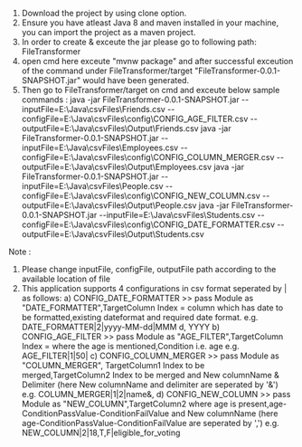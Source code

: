 1. Download the project by using clone option.
2. Ensure you have atleast Java 8 and maven installed in your machine, you can import the project as a maven project.
3. In order to create & exceute the jar please go to following path:
	FileTransformer
4. open cmd here exceute "mvnw package" and after successful exceution of the command under FileTransformer/target "FileTransformer-0.0.1-SNAPSHOT.jar" would have been generated.
5. Then go to FileTransformer/target on cmd and exceute below sample commands :
java -jar FileTransformer-0.0.1-SNAPSHOT.jar --inputFile=E:\Java\csvFiles\Friends.csv --configFile=E:\Java\csvFiles\config\CONFIG_AGE_FILTER.csv --outputFile=E:\Java\csvFiles\Output\Friends.csv
java -jar FileTransformer-0.0.1-SNAPSHOT.jar --inputFile=E:\Java\csvFiles\Employees.csv --configFile=E:\Java\csvFiles\config\CONFIG_COLUMN_MERGER.csv --outputFile=E:\Java\csvFiles\Output\Employees.csv
java -jar FileTransformer-0.0.1-SNAPSHOT.jar --inputFile=E:\Java\csvFiles\People.csv --configFile=E:\Java\csvFiles\config\CONFIG_NEW_COLUMN.csv --outputFile=E:\Java\csvFiles\Output\People.csv
java -jar FileTransformer-0.0.1-SNAPSHOT.jar --inputFile=E:\Java\csvFiles\Students.csv --configFile=E:\Java\csvFiles\config\CONFIG_DATE_FORMATTER.csv --outputFile=E:\Java\csvFiles\Output\Students.csv

Note : 
1. Please change inputFile, configFile, outputFile path according to the available location of file
2. This application supports 4 configurations in csv format seperated by | as follows:
	a) CONFIG_DATE_FORMATTER >> pass Module as "DATE_FORMATTER",TargetColumn Index = column which has date to be formatted,existing dateformat and required date format.
		e.g. DATE_FORMATTER|2|yyyy-MM-dd|MMM d, YYYY
	b) CONFIG_AGE_FILTER >> pass Module as "AGE_FILTER",TargetColumn Index = where the age is mentioned,Condition i.e. age 
	    e.g. AGE_FILTER|1|50|
	c) CONFIG_COLUMN_MERGER >> pass Module as "COLUMN_MERGER", TargetColumn1 Index to be merged,TargetColumn2 Index to be merged and New columnName & Delimiter (here New columnName and delimiter are seperated by '&')
	    e.g. COLUMN_MERGER|1|2|name&, 
	d) CONFIG_NEW_COLUMN >> pass Module as "NEW_COLUMN",TargetColumn2 where age is present,age-ConditionPassValue-ConditionFailValue and New columnName (here age-ConditionPassValue-ConditionFailValue are seperated by ',')
	    e.g. NEW_COLUMN|2|18,T,F|eligible_for_voting
